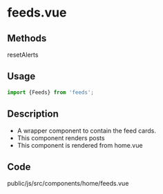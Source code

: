 # feeds.vue

## Methods
resetAlerts

## Usage
```javascript
import {Feeds} from 'feeds';
```


## Description
- A wrapper component to contain the feed cards.
- This component renders posts
- This component is rendered from home.vue

## Code
public/js/src/components/home/feeds.vue


